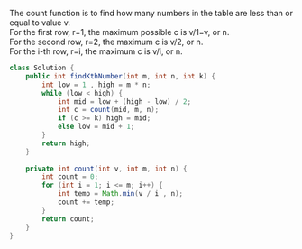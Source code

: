 The count function is to find how many numbers in the table are less than or equal to value v.   
For the first row, r=1, the maximum possible c is v/1=v, or n.   
For the second row, r=2, the maximum c is v/2, or n.   
For the i-th row, r=i, the maximum c is v/i, or n.
```java
class Solution {
    public int findKthNumber(int m, int n, int k) {
    	int low = 1 , high = m * n;
    	while (low < high) {
    	    int mid = low + (high - low) / 2;
    	    int c = count(mid, m, n);
    	    if (c >= k) high = mid;
            else low = mid + 1;
    	}
    	return high;
    }
    
    private int count(int v, int m, int n) {
        int count = 0;
        for (int i = 1; i <= m; i++) {
            int temp = Math.min(v / i , n);
            count += temp;
        }
        return count;
    }
}
```
